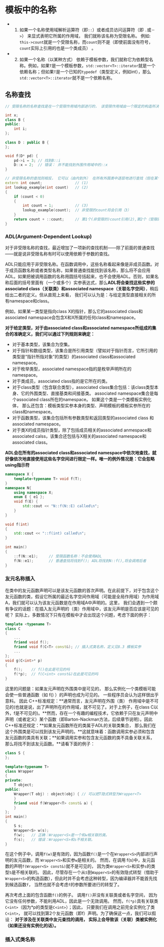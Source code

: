 # 模板中的名称

- 1. 如果一个名称使用域解析运算符（即`::`）或者成员访问运算符（即 `.`或`－>`） 来显式表明它所属的作用域， 我们就称该名称为受限名称。 例如: `this->count`就是一个受限名称，而`count`则不是（即使前面没有符号，`count`实际上引用的也是一个类成员） 。

- 2. 如果一个名称（以某种方式） 依赖于模板参数，我们就称它为依赖型名称。例如，如果`T`是一个模板参数，`std::vector<T>::iterator`就是一个依赖名称；但如果`T`是一个已知的`typedef`（类型定义，例如int），那么`std::vector<T>::iterator`就不是一个依赖名称。

## 名称查找

```cpp
// 受限名称的名称查找是在一个受限作用域内部进行的， 该受限作用域由一个限定的构造所决定。 如果该作用域是一个类， 那么查找范围可以到达它的基类； 但不会考虑它的外围作用域。

int x;
class B {
public:
    int i;
}; 
 
class D : public B {
};

void f(D* pd) {
    pd->i = 3; // 找到B::i
    D::x = 2;  // 错误： 并不能找到外围作用域中的::x
}
```

```cpp
// 非受限名称的查找则相反， 它可以（由内到外） 在所有外围类中逐层地进行查找（但在某个类内部定义的成员函数定义中， 它会先查找该类和基类的作用域， 然后才查找外围类的作用域） ， 这种查找方式也被称为普通查找。
extern int count;               // (1)
int lookup_example(int count)   // (2)
{
    if (count < 0) 
    {
        int count = 1;          // (3)
        lookup_example(count);  // 非受限的count将会引用（3）
    } 
    return count + ::count;     // 第1个(非受限的)count引用(2),第2个（受限的）count引用（1）
}
```

### ADL(Argument-Dependent Lookup)

对于非受限名称的查找，最近增加了一项新的查找机制——除了前面的普通查找——就是说非受限名称有时可以使用依赖于参数的查找。

ADL只能应用于非受限名称。在函数调用中，这些名称看起来像是非成员函数。对于成员函数名称或者类型名称，如果普通查找能找到该名称，那么将不会应用ADL。如果把被调用函数的名称用圆括号括起来，也不会使用ADL。否则，如果名称后面的括号里面有（一个或多个）实参表达式，那么**ADL将会查找这些实参的associated class（关联类）和associated namespace（关联名字空间）**，稍后给出二者的定义。但从直观上来看， 我们可以认为是：与给定类型直接相关的所有namespace和class。 

例如，如果某一类型是指向class X的指针，那么它的associated class和associated namespace会包含X和X所属的任何class和namespace。

**对于给定类型，对于由associated class和associated namespace所组成的集合的准确定义，我们可以通过下列规则来确定：**

- 对于基本类型，该集合为空集。
- 对于指针和数组类型，该集合是所引用类型（譬如对于指针而言，它所引用的类型是“指针所指对象”的类型）的associated class和associated namespace。
- 对于枚举类型，associated namespace指的是枚举声明所在的namespace。
- 对于类成员，associated class指的是它所在的类。
- 对于class类型（包含联合类型），associated class集合包括：该class类型本身、它的外围类型、直接基类和间接基类。 associated namespace集合是每个associated class所在的namespace。 如果这个类是一个类模板实例化体， 那么还包含：模板类型实参本身的类型、声明模板的模板实参所在的class和namespace。
- 对于函数类型，该集合包括所有参数类型和返回类型的associated class 和associated namespace。
- 对于类X的成员指针类型，除了包括成员相关的associated anmespace和associated calss，该集合还包括与X相关的associated namespace和associated class。

**ADL会在所有的associated class和associated namespace中依次地查找，就好像依次地直接使用这些名字空间进行限定一样。唯一的例外情况是：它会忽略using指示符**

```cpp
namespace X {
    template<typename T> void f(T);
} 
namespace N{
    using namespace X;
    enum E { e1 };
    void f(E) {
        std::cout << "N::f(N::E) called\n";
    }
} 
 
void f(int)
{
    std::cout << "::f(int) called\n";
} 
 
int main()
{
    ::f(N::e1);     // 受限函数名称：不会使用ADL
    f(N::e1);       // 普通查找将找到f(); ADL将找到N::f(),将会调用后者
}
```

### 友元名称插入

在类中的友元函数声明可以是该友元函数的首次声明。在此前提下，对于包含这个友元函数的类，假设它所属的最近名字空间作用域（可能是全局作用域）为作用域A，我们就可以认为该友元函数是在作用域A中声明的。这里， 我们会遇到一个颇有争议的话题：在插入友元声明的（类）作用域中，该友元声明是否应该是可见的呢？ 实际上，多数情况下只有在模板中才会出现这个问题，考虑下面的例子：

```cpp
template <typename T>
class C 
{
    ...
    friend void f();
    friend void f(C<T> const&); // 插入式类名称，定义见8.3 模板实参
    ...
};
void g(C<int>* p)
{
    f();    // f()在此是可见的吗   
    f(*p);  // f(C<int> const&)在此是可见的吗
}
```

这里的问题是：如果友元声明在外围类中是可见的， 那么实例化一个类模板可能会使一些普通函数（如 f() ）的声明也成为可见的。 一些程序员会认为这样很出乎意料。 因此 C++标准规定：**通常而言，友元声明在外围（类） 作用域中是不可见的(也就是说，出了声明所在的作用域，就不可见了。对于上例子，在class C以外，f是不可见的)。**然而，存在一个有趣的编程技术，它依赖于只在友元声明中声明（或者定义）某个函数（即Barton-Nackman方法，后续章节说明）。因此C++标准还规定：**如果友元函数所在的类属于ADL的关联类集合， 那么我们在这个外围类是可以找到该友元声明的。**这就意味着：函数调用实参必须和包含友元函数的类具有关联；**如果调用实参和包含友元函数的类不具备关联关系，那么将找不到该友元函数。**请看下面的例子：

```cpp
class S {
};
 
template<typename T>
class Wrapper 
{
private:
    T object;
public:
    Wrapper(T obj) : object(obj) { // 可以把T隐式转型为Wrapper<T>
    }
    friend void f(Wrapper<T> const& a) {
    }
};
int main()
{
    S s;
    Wrapper<S> w(s); 
    f(w);   // 正确：Wrapper<S>是一个和w相关联的类。
    f(s);   // 错误：Wrapper<S>和s不相关联。
}
```

在这个例子中，调用`f(w)`是有效的，因为函数`f()`是一个在`Wrapper<S>`内部进行声明的友元函数，而 `Wrapper<S>`和实参`w`是相关的。 然而，在调用 f(s)中，友元函数的声明`f(Wrapper<S> const&)`就不是可见的， 因为类`Wrapper<S>`和实参`s`的类型`S`是不相关联的。 因此，尽管存在一个从`S`到`Wapper<S>`的有效隐式转型（借助于`Wrapper<S>`的构造函数），但此时并不会考虑这种转型，因为编译器并不能首先找到候选函数`f`， 当然也就不会考虑`f`的参数所要进行的转型了。

再次考虑上面的包含函数`f()`的例子。 调用`f()`并没有关联类或者名字空间， 因为它没有任何参数，不能利用ADL，因此是一个无效调用。 然而，`f(*p)`具有关联类`C<int>`（因为*p的类型是`C<int>`）；因此， 只要我们在调用之前完全实例化了类`C<int>`， 就可以找到第2个友元函数（即f）声明。为了确保这一点，我们可以假设： **对于涉及在关联类中友元查找的调用， 实际上会导致该（关联）类被实例化（如果还没有实例化的话）。**


### 插入式类名称
